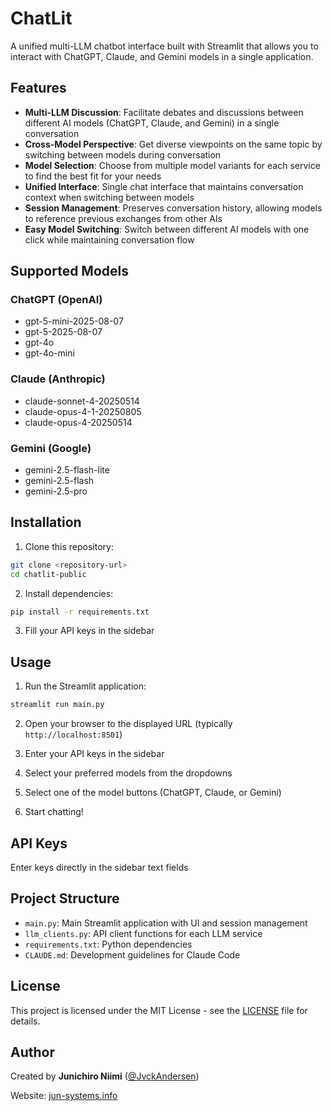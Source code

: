 # ChatLit

A unified multi-LLM chatbot interface built with Streamlit that allows you to interact with ChatGPT, Claude, and Gemini models in a single application.

## Features

- **Multi-LLM Discussion**: Facilitate debates and discussions between different AI models (ChatGPT, Claude, and Gemini) in a single conversation
- **Cross-Model Perspective**: Get diverse viewpoints on the same topic by switching between models during conversation
- **Model Selection**: Choose from multiple model variants for each service to find the best fit for your needs
- **Unified Interface**: Single chat interface that maintains conversation context when switching between models
- **Session Management**: Preserves conversation history, allowing models to reference previous exchanges from other AIs
- **Easy Model Switching**: Switch between different AI models with one click while maintaining conversation flow

## Supported Models

### ChatGPT (OpenAI)
- gpt-5-mini-2025-08-07
- gpt-5-2025-08-07
- gpt-4o
- gpt-4o-mini

### Claude (Anthropic)
- claude-sonnet-4-20250514
- claude-opus-4-1-20250805
- claude-opus-4-20250514

### Gemini (Google)
- gemini-2.5-flash-lite
- gemini-2.5-flash
- gemini-2.5-pro

## Installation

1. Clone this repository:
```bash
git clone <repository-url>
cd chatlit-public
```

2. Install dependencies:
```bash
pip install -r requirements.txt
```

3. Fill your API keys in the sidebar

## Usage

1. Run the Streamlit application:
```bash
streamlit run main.py
```

2. Open your browser to the displayed URL (typically `http://localhost:8501`)

3. Enter your API keys in the sidebar

4. Select your preferred models from the dropdowns

5. Select one of the model buttons (ChatGPT, Claude, or Gemini)

6. Start chatting!

## API Keys

Enter keys directly in the sidebar text fields

## Project Structure

- `main.py`: Main Streamlit application with UI and session management
- `llm_clients.py`: API client functions for each LLM service
- `requirements.txt`: Python dependencies
- `CLAUDE.md`: Development guidelines for Claude Code

## License

This project is licensed under the MIT License - see the [LICENSE](LICENSE) file for details.

## Author

Created by **Junichiro Niimi** ([@JvckAndersen](https://x.com/JvckAndersen))

Website: [jun-systems.info](https://jun-systems.info)

